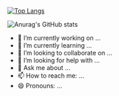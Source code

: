 [![Top Langs](https://github-readme-stats.vercel.app/api/top-langs/?username=modestoartur)](https://github.com/anuraghazra/github-readme-stats)

![Anurag's GitHub stats](https://github-readme-stats.vercel.app/api?username=modestoartur&show_icons=true&count_private=true)


- 🔭 I’m currently working on ...
- 🌱 I’m currently learning ...
- 👯 I’m looking to collaborate on ...
- 🤔 I’m looking for help with ...
- 💬 Ask me about ...
- 📫 How to reach me: ...
- 😄 Pronouns: ...
